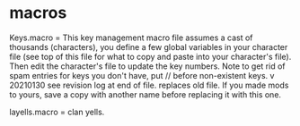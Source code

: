 # macros

Keys.macro = This key management macro file assumes a cast of thousands (characters), you define a few global variables in your character file (see top of this file for what to copy and paste into your character's file). Then edit the character's file to update the key numbers.
Note to get rid of spam entries for keys you don't have, put // before non-existent keys.
v 20210130 see revision log at end of file. replaces old file. If you made mods to yours, save a copy with another name before replacing it with this one.

layells.macro = clan yells.

